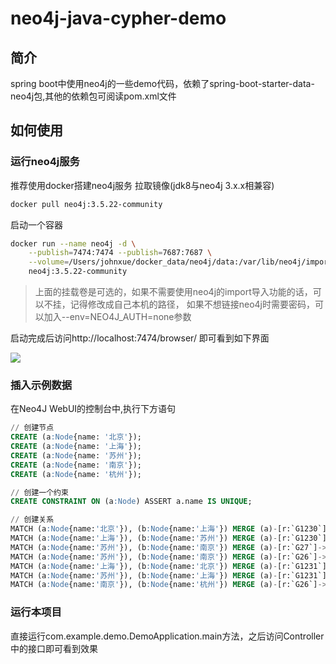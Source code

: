 # neo4j-java-cypher-demo
## 简介
spring boot中使用neo4j的一些demo代码，依赖了spring-boot-starter-data-neo4j包,其他的依赖包可阅读pom.xml文件

## 如何使用
### 运行neo4j服务
推荐使用docker搭建neo4j服务
拉取镜像(jdk8与neo4j 3.x.x相兼容)
```bash
docker pull neo4j:3.5.22-community
```

启动一个容器
```bash
docker run --name neo4j -d \
    --publish=7474:7474 --publish=7687:7687 \
    --volume=/Users/johnxue/docker_data/neo4j/data:/var/lib/neo4j/import \
    neo4j:3.5.22-community
```

> 上面的挂载卷是可选的，如果不需要使用neo4j的import导入功能的话，可以不挂，记得修改成自己本机的路径，
> 如果不想链接neo4j时需要密码，可以加入--env=NEO4J_AUTH=none参数

启动完成后访问http://localhost:7474/browser/ 即可看到如下界面

![](https://data-repository-01.oss-cn-shanghai.aliyuncs.com/img/Screen%20Shot%202021-08-11%20at%2018.39.11.png)

### 插入示例数据

在Neo4J WebUI的控制台中,执行下方语句
```sql
// 创建节点
CREATE (a:Node{name: '北京'});
CREATE (a:Node{name: '上海'});
CREATE (a:Node{name: '苏州'});
CREATE (a:Node{name: '南京'});
CREATE (a:Node{name: '杭州'});

// 创建一个约束
CREATE CONSTRAINT ON (a:Node) ASSERT a.name IS UNIQUE;

// 创建关系
MATCH (a:Node{name:'北京'}), (b:Node{name:'上海'}) MERGE (a)-[r:`G1230`]->(b) RETURN a, b;
MATCH (a:Node{name:'上海'}), (b:Node{name:'苏州'}) MERGE (a)-[r:`G1230`]->(b) RETURN a, b;
MATCH (a:Node{name:'苏州'}), (b:Node{name:'南京'}) MERGE (a)-[r:`G27`]->(b) RETURN a, b;
MATCH (a:Node{name:'苏州'}), (b:Node{name:'南京'}) MERGE (a)-[r:`G26`]->(b) RETURN a, b;
MATCH (a:Node{name:'上海'}), (b:Node{name:'北京'}) MERGE (a)-[r:`G1231`]->(b) RETURN a, b;
MATCH (a:Node{name:'苏州'}), (b:Node{name:'上海'}) MERGE (a)-[r:`G1231`]->(b) RETURN a, b;
MATCH (a:Node{name:'南京'}), (b:Node{name:'杭州'}) MERGE (a)-[r:`G26`]->(b) RETURN a, b;
```
### 运行本项目
直接运行com.example.demo.DemoApplication.main方法，之后访问Controller中的接口即可看到效果